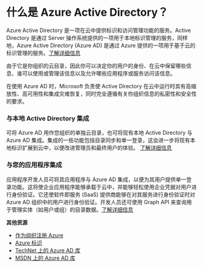 <properties linkid="manage-services-identity-what-is-windows-azure-AD" urlDisplayName="What is Azure AD?" pageTitle="什么是 Azure Active Directory？" metaKeywords="" description="使用 Azure Active Directory 将现有本地标识扩展到云中以便改进管理员和最终用户的体验，而 Microsoft 负责使 Active Directory 在云中运行时具有高缩放性、高可用性和集成灾难恢复。或者，为您的组织或其他组织开发 Azure AD 集成应用程序。" metaCanonical="" services="active-directory" documentationCenter="" title="什么是 Azure Active Directory？" authors="" solutions="" manager="" editor="" />
<tags ms.service="active-directory"
    ms.date="03/03/2015"
    wacn.date="04/11/2015"
    />

# 什么是 Azure Active Directory？

Azure Active Directory 是一项在云中提供标识和访问管理功能的服务。Active Directory 是通过 Server 操作系统提供的一项用于本地标识管理的服务，同样地，Azure Active Directory (Azure AD) 是通过 Azure 提供的一项用于基于云的标识管理的服务。[了解详细信息][了解详细信息]

由于它是你组织的云目录，因此你可以决定你的用户的身份、在云中保留哪些信息、谁可以使用或管理该信息以及允许哪些应用程序或服务访问该信息。

在使用 Azure AD 时，Microsoft 负责使 Active Directory 在云中运行时具有高缩放性、高可用性和集成灾难恢复，同时完全遵循有关你组织信息的私密性和安全性的要求。

### 与本地 Active Directory 集成

可将 Azure AD 用作您组织的单独云目录，也可将现有本地 Active Directory 与 Azure AD 集成。集成的一些功能包括目录同步和单一登录，这会进一步将现有本地标识扩展到云中，以便改进管理员和最终用户的体验。
[了解详细信息][1]

### 与您的应用程序集成

应用程序开发人员可将其应用程序与 Azure AD 集成，以便为其用户提供单一登录功能。这将使企业应用程序能够承载于云中，并能够轻松使用企业凭据对用户进行身份验证。它还使软件即服务 (SaaS) 提供商能够在对其服务进行身份验证时对 Azure AD 组织中的用户进行身份验证。开发人员还可使用 Graph API 来查询用于管理实体（如用户或组）的目录数据。[了解详细信息][2]

**其他资源**

-   [作为组织注册 Azure][作为组织注册 Azure]
-   [Azure 标识][Azure 标识]
-   [TechNet 上的 Azure AD 库][TechNet 上的 Azure AD 库]
-   [MSDN 上的 Azure AD 库][MSDN 上的 Azure AD 库]

  [了解详细信息]: https://technet.microsoft.com/zh-CN/library/hh967611.aspx
  [1]: https://technet.microsoft.com/zh-CN/library/jj573653
  [2]: https://msdn.microsoft.com/zh-CN/library/windowsazure/dn151122.aspx
  [作为组织注册 Azure]: /documentation/articles/sign-up-organization/
  [Azure 标识]: /documentation/articles/fundamentals-identity/
  [TechNet 上的 Azure AD 库]: http://technet.microsoft.com/zh-cn/library/hh967619.aspx
  [MSDN 上的 Azure AD 库]: https://msdn.microsoft.com/zh-CN/library/windowsazure/jj673460.aspx
